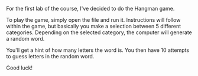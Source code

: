 For the first lab of the course, I've decided to do the Hangman game.

To play the game, simply open the file and run it. Instructions will follow within the game, but basically you make a selection between 5 different categories. Depending on the selected category, the computer will generate a random word.

You'll get a hint of how many letters the word is. You then have 10 attempts to guess letters in the random word.

Good luck!
